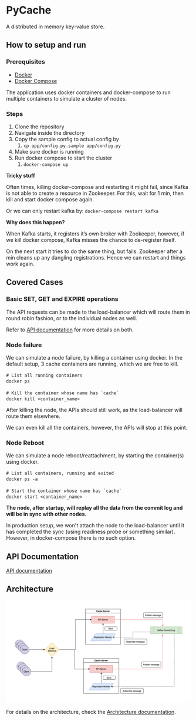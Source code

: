 # PyCache
A distributed in memory key-value store.

## How to setup and run
### Prerequisites
* [Docker](https://www.docker.com/products/docker-desktop)
* [Docker Compose](https://docs.docker.com/compose/)

The application uses docker containers and docker-compose to run multiple containers to simulate a cluster of nodes.
### Steps
1. Clone the repository
2. Navigate inside the directory
3. Copy the sample config to actual config by
	1.  `cp app/config.py.sample app/config.py`
4. Make sure docker is running
5. Run docker compose to start the cluster
	1. `docker-compose up`

**Tricky stuff**

Often times, killing docker-compose and restarting it might fail, since Kafka is not able to create a resource in Zookeeper.
For this, wait for 1 min, then kill and start docker compose again.

Or we can only restart kafka by: `docker-compose restart kafka`

**Why does this happen?**

When Kafka starts, it registers it’s own broker with Zookeeper, however, if we kill docker compose, Kafka misses the chance to de-register itself.

On the next start it tries to do the same thing, but fails. Zookeeper after a min cleans up any dangling registrations. Hence we can restart and things work again.


## Covered Cases

### Basic SET, GET and EXPIRE operations
The API requests can be made to the load-balancer which will route them in round robin fashion, or to the individual nodes as well.

Refer to [API documentation](./docs/api_doc.md) for more details on both. 


### Node failure
We can simulate a node failure, by killing a container using docker. In the default setup, 3 cache containers are running, which we are free to kill.

```
# List all running containers
docker ps

# Kill the container whose name has `cache`
docker kill <container_name>
```
After killing the node, the APIs should still work, as the load-balancer will route them elsewhere.

We can even kill all the containers, however, the APIs will stop at this point.


### Node Reboot
We can simulate a node reboot/reattachment, by starting the container(s) using docker.

```
# List all containers, running and exited
docker ps -a

# Start the container whose name has `cache`
docker start <container_name>
```
**The node, after startup, will replay all the data from the commit log and will be in sync with other nodes.**

In production setup, we won't attach the node to the load-balancer until it has completed the sync (using readiness probe or something similar). However, in docker-compose there is no such option.


## API Documentation
[API documentation](./docs/api_doc.md)

## Architecture

![Architecture diagram](./docs/architecture_diagram.png)

For details on the architecture, check the [Architecture documentation](./docs/architecture.md).